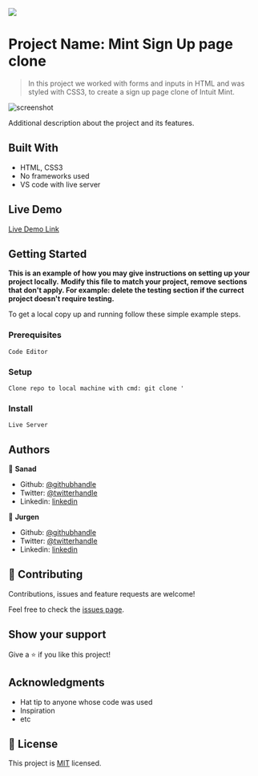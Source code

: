 ![](https://img.shields.io/badge/Microverse-blueviolet)

# Project Name: Mint Sign Up page clone

> In this project we worked with forms and inputs in HTML and was styled with CSS3, to create a sign up page clone of Intuit Mint.

![screenshot](./app_screenshot.png)

Additional description about the project and its features.

## Built With

- HTML, CSS3
- No frameworks used
- VS code with live server

## Live Demo

[Live Demo Link](https://livedemo.com)


## Getting Started

**This is an example of how you may give instructions on setting up your project locally.**
**Modify this file to match your project, remove sections that don't apply. For example: delete the testing section if the currect project doesn't require testing.**


To get a local copy up and running follow these simple example steps.

### Prerequisites
    Code Editor

### Setup
    Clone repo to local machine with cmd: git clone '

### Install
    Live Server



## Authors

👤 **Sanad**

- Github: [@githubhandle](https://github.com/githubhandle)
- Twitter: [@twitterhandle](https://twitter.com/twitterhandle)
- Linkedin: [linkedin](https://linkedin.com/linkedinhandle)

👤 **Jurgen**

- Github: [@githubhandle](https://github.com/githubhandle)
- Twitter: [@twitterhandle](https://twitter.com/twitterhandle)
- Linkedin: [linkedin](https://linkedin.com/linkedinhandle)

## 🤝 Contributing

Contributions, issues and feature requests are welcome!

Feel free to check the [issues page](issues/).

## Show your support

Give a ⭐️ if you like this project!

## Acknowledgments

- Hat tip to anyone whose code was used
- Inspiration
- etc

## 📝 License

This project is [MIT](lic.url) licensed.
